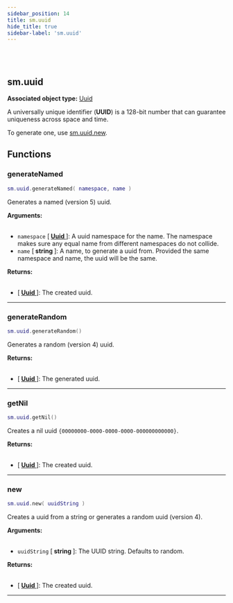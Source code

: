 ```yaml
---
sidebar_position: 14
title: sm.uuid
hide_title: true
sidebar-label: 'sm.uuid'
---
```


<br></br>

## sm.uuid

**Associated object type:** [Uuid](/docs/Terrain-Script-Environment/Userdata/Uuid)

A universally unique identifier (<strong>UUID</strong>) is a 128-bit number that can guarantee uniqueness across space and time.

To generate one, use [sm.uuid.new](#new).

## Functions

### generateNamed

```lua
sm.uuid.generateNamed( namespace, name )
```

Generates a named (version 5) uuid.

<strong>Arguments:</strong> <br></br>

- <code>namespace</code> [<strong> <a href="/docs/Terrain-Script-Environment/Userdata/Uuid"> Uuid </a> </strong>]: A uuid namespace for the name. The namespace makes sure any equal name from different namespaces do not collide.
- <code>name</code> [<strong> string </strong>]: A name, to generate a uuid from. Provided the same namespace and name, the uuid will be the same.

<strong>Returns:</strong> <br></br>

- [<strong> <a href="/docs/Terrain-Script-Environment/Userdata/Uuid"> Uuid </a> </strong>]: The created uuid.

---

### generateRandom

```lua
sm.uuid.generateRandom()
```

Generates a random (version 4) uuid.

<strong>Returns:</strong> <br></br>

- [<strong> <a href="/docs/Terrain-Script-Environment/Userdata/Uuid"> Uuid </a> </strong>]: The generated uuid.

---

### getNil

```lua
sm.uuid.getNil()
```

Creates a nil uuid `{00000000-0000-0000-0000-000000000000}`.

<strong>Returns:</strong> <br></br>

- [<strong> <a href="/docs/Terrain-Script-Environment/Userdata/Uuid"> Uuid </a> </strong>]: The created uuid.

---

### new

```lua
sm.uuid.new( uuidString )
```

Creates a uuid from a string or generates a random uuid (version 4).

<strong>Arguments:</strong> <br></br>

- <code>uuidString</code> [<strong> string </strong>]: The UUID string. Defaults to random.

<strong>Returns:</strong> <br></br>

- [<strong> <a href="/docs/Terrain-Script-Environment/Userdata/Uuid"> Uuid </a> </strong>]: The created uuid.

---













